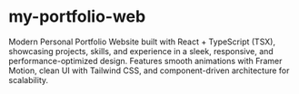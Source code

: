 # my-portfolio-web
Modern Personal Portfolio Website built with React + TypeScript (TSX), showcasing projects, skills, and experience in a sleek, responsive, and performance-optimized design. Features smooth animations with Framer Motion, clean UI with Tailwind CSS, and component-driven architecture for scalability. 
